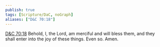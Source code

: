 ```yaml
---
publish: true
tags: [Scripture/DaC, noGraph]
aliases: ["D&C 70:18"]
---
```

[D&C 70:18](https://churchofjesuschrist.org/study/scriptures/dc-testament/dc/70?lang=eng&id=p18#p18) Behold, I, the Lord, am merciful and will bless them, and they shall enter into the joy of these things. Even so. Amen.





